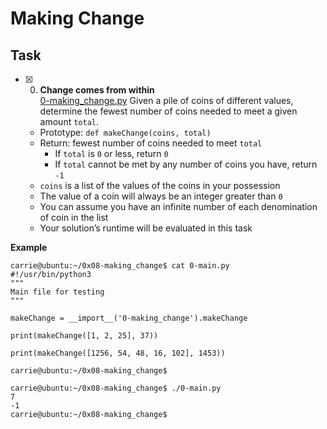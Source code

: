 # Making Change
## Task

+ [x] 0. **Change comes from within**<br/>[0-making_change.py](king_change.py) Given a pile of coins of different values, determine the fewest number of coins needed to meet a given amount `total`.
  + Prototype: `def makeChange(coins, total)`
  + Return: fewest number of coins needed to meet `total`
    + If `total` is `0` or less, return `0`
    + If `total` cannot be met by any number of coins you have, return `-1`
  + `coins` is a list of the values of the coins in your possession
  + The value of a coin will always be an integer greater than `0`
  + You can assume you have an infinite number of each denomination of coin in the list
  + Your solution’s runtime will be evaluated in this task

**Example**
```
carrie@ubuntu:~/0x08-making_change$ cat 0-main.py
#!/usr/bin/python3
"""
Main file for testing
"""

makeChange = __import__('0-making_change').makeChange

print(makeChange([1, 2, 25], 37))

print(makeChange([1256, 54, 48, 16, 102], 1453))

carrie@ubuntu:~/0x08-making_change$
```


```
carrie@ubuntu:~/0x08-making_change$ ./0-main.py
7
-1
carrie@ubuntu:~/0x08-making_change$
```
